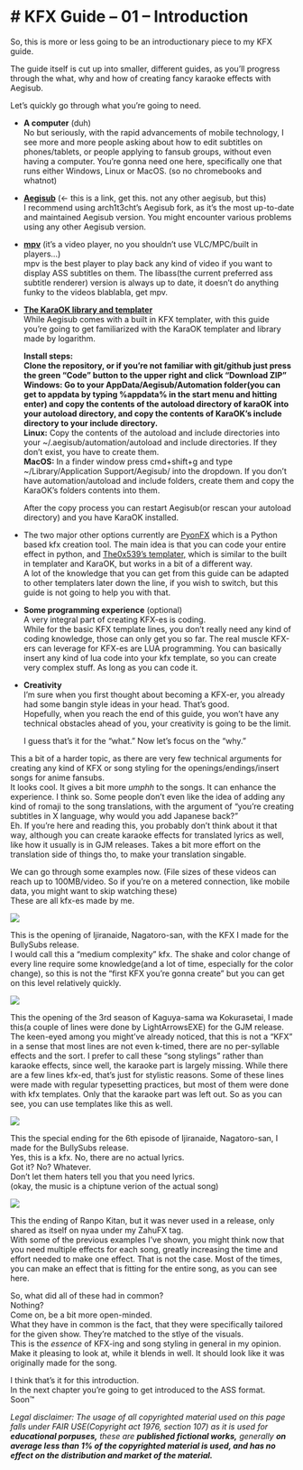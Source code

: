 # # KFX Guide – 01 – Introduction

So, this is more or less going to be an introductionary piece to my KFX guide.

The guide itself is cut up into smaller, different guides, as you’ll progress through the what, why and how of creating fancy karaoke effects with Aegisub.

Let’s quickly go through what you’re going to need.

-   **A computer**  (duh)  
    No but seriously, with the rapid advancements of mobile technology, I see more and more people asking about how to edit subtitles on phones/tablets, or people applying to fansub groups, without even having a computer. You’re gonna need one here, specifically one that runs either Windows, Linux or MacOS. (so no chromebooks and whatnot)
-   **[Aegisub](https://github.com/arch1t3cht/Aegisub/releases)** (<- this is a link, get this. not any other aegisub, but this)  
    I recommend using arch1t3cht’s Aegisub fork, as it’s the most up-to-date and maintained Aegisub version. You might encounter various problems using any other Aegisub version.
-   [**mpv**](https://mpv.io/installation/) (it’s a video player, no you shouldn’t use VLC/MPC/built in players…)  
    mpv is the best player to play back any kind of video if you want to display ASS subtitles on them. The libass(the current preferred ass subtitle renderer) version is always up to date, it doesn’t do anything funky to the videos blablabla, get mpv.
-   [**The KaraOK library and templater**](https://github.com/logarrhythmic/karaOK)  
    While Aegisub comes with a built in KFX templater, with this guide you’re going to get familiarized with the KaraOK templater and library made by logarithm.
    
    **Install steps:  
    **Clone the repository, or if you’re not familiar with git/github just press the green “Code” button to the upper right and click “Download ZIP”  
    **Windows:** Go to your AppData/Aegisub/Automation folder(you can get to appdata by typing %appdata% in the start menu and hitting enter) and copy the contents of the autoload directory of karaOK into your autoload directory, and copy the contents of KaraOK’s include directory to your include directory.  
    Li**nux:**  Copy the contents of the autoload and include directories into your ~/.aegisub/automation/autoload and include directories. If they don’t exist, you have to create them.  
    **MacOS:** In a finder window press cmd+shift+g and type ~/Library/Application Support/Aegisub/ into the dropdown. If you don’t have automation/autoload and include folders, create them and copy the KaraOK’s folders contents into them.
    
    After the copy process you can restart Aegisub(or rescan your autoload directory) and you have KaraOK installed.
    
-   The two major other options currently are [PyonFX](https://github.com/CoffeeStraw/PyonFX) which is a Python based kfx creation tool. The main idea is that you can code your entire effect in python, and [The0x539’s templater,](https://github.com/The0x539/Aegisub-Scripts/blob/trunk/src/0x.KaraTemplater.moon) which is similar to the built in templater and KaraOK, but works in a bit of a different way.  
    A lot of the knowledge that you can get from this guide can be adapted to other templaters later down the line, if you wish to switch, but this guide is not going to help you with that.
-   **Some programming experience** (optional)  
    A very integral part of creating KFX-es is coding.  
    While for the basic KFX template lines, you don’t really need any kind of coding knowledge, those can only get you so far. The real muscle KFX-ers can leverage for KFX-es are LUA programming. You can basically insert any kind of lua code into your kfx template, so you can create very complex stuff. As long as you can code it.  
    
-   **Creativity**  
    I’m sure when you first thought about becoming a KFX-er, you already had some bangin style ideas in your head. That’s good.  
    Hopefully, when you reach the end of this guide, you won’t have any technical obstacles ahead of you, your creativity is going to be the limit.
    
    I guess that’s it for the “what.” Now let’s focus on the “why.”
    
This a bit of a harder topic, as there are very few technical arguments for creating any kind of KFX or song styling for the openings/endings/insert songs for anime fansubs.  
    It looks cool. It gives a bit more  _umphh_ to the songs. It can enhance the experience. I think so. Some people don’t even like the idea of adding any kind of romaji to the song translations, with the argument of “you’re creating subtitles in X language, why would you add Japanese back?”  
    Eh. If you’re here and reading this, you probably don’t think about it that way, although you can create karaoke effects for translated lyrics as well, like how it usually is in GJM releases. Takes a bit more effort on the translation side of things tho, to make your translation singable.
    

We can go through some examples now. (File sizes of these videos can reach up to 100MB/video. So if you’re on a metered connection, like mobile data, you might want to skip watching these)  
These are all kfx-es made by me.

<a href="https://files.catbox.moe/pz2gkz.mp4" target="_blank"> 
<img src="https://files.catbox.moe/yjey14.png" />
</a>

This is the opening of Ijiranaide, Nagatoro-san, with the KFX I made for the BullySubs release.  
I would call this a “medium complexity” kfx. The shake and color change of every line require some knowledge(and a lot of time, especially for the color change), so this is not the “first KFX you’re gonna create” but you can get on this level relatively quickly.

<a href="https://files.catbox.moe/8zscy5.mp4" target="_blank"> 
<img src="https://files.catbox.moe/zez1q9.png" />
</a>

This the opening of the 3rd season of Kaguya-sama wa Kokurasetai, I made this(a couple of lines were done by LightArrowsEXE) for the GJM release. The keen-eyed among you might’ve already noticed, that this is not a “KFX” in a sense that most lines are not even k-timed, there are no per-syllable effects and the sort. I prefer to call these “song stylings” rather than karaoke effects, since well, the karaoke part is largely missing. While there are a few lines kfx-ed, that’s just for stylistic reasons. Some of these lines were made with regular typesetting practices, but most of them were done with kfx templates. Only that the karaoke part was left out. So as you can see, you can use templates like this as well.

<a href="https://files.catbox.moe/pyrb91.mp4" target="_blank"> 
<img src="https://files.catbox.moe/5usute.png" />
</a>

This the special ending for the 6th episode of Ijiranaide, Nagatoro-san, I made for the BullySubs release.  
Yes, this is a kfx. No, there are no actual lyrics.  
Got it? No? Whatever.  
Don’t let them haters tell you that you need lyrics.  
(okay, the music is a chiptune verion of the actual song)

<a href="https://files.catbox.moe/qeomjo.mp4" target="_blank"> 
<img src="https://files.catbox.moe/8s3kvs.png" />
</a>

This the ending of Ranpo Kitan, but it was never used in a release, only shared as itself on nyaa under my ZahuFX tag.  
With some of the previous examples I’ve shown, you might think now that you need multiple effects for each song, greatly increasing the time and effort needed to make one effect. That is not the case. Most of the times, you can make an effect that is fitting for the entire song, as you can see here.

So, what did all of these had in common?  
Nothing?  
Come on, be a bit more open-minded.  
What they have in common is the fact, that they were specifically tailored for the given show. They’re matched to the stlye of the visuals.  
This is the  _essence_ of KFX-ing and song styling in general in my opinion. Make it pleasing to look at, while it blends in well. It should look like it was originally made for the song.

I think that’s it for this introduction.  
In the next chapter you’re going to get introduced to the ASS format.  
Soon™

_Legal disclaimer: The usage of all copyrighted material used on this page_  _falls under FAIR USE(Copyright act 1976, section 107) as it is used for  **educational porpuses,** these are **published fictional works,** generally **on average less than 1% of the copyrighted material is used, and has no effect on the distribution and market of the material.**_
